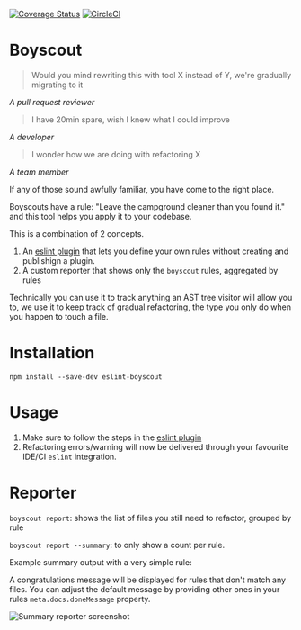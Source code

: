 [![Coverage Status](https://coveralls.io/repos/github/nicolaslt/eslint-boyscout/badge.svg?branch=master)](https://coveralls.io/github/nicolaslt/eslint-boyscout?branch=master) [![CircleCI](https://circleci.com/gh/nicolaslt/eslint-boyscout.svg?style=svg)](https://circleci.com/gh/nicolaslt/eslint-boyscout)

# Boyscout

> Would you mind rewriting this with tool X instead of Y, we're gradually migrating to it

_A pull request reviewer_

> I have 20min spare, wish I knew what I could improve

_A developer_

> I wonder how we are doing with refactoring X

_A team member_

If any of those sound awfully familiar, you have come to the right place.

Boyscouts have a rule: "Leave the campground cleaner than you found it." and this tool helps you apply it to your codebase.

This is a combination of 2 concepts.
1. An [eslint plugin](https://github.com/nicolaslt/eslint-plugin-boyscout) that lets you define your own rules without creating and publishign a plugin.
2. A custom reporter that shows only the `boyscout` rules, aggregated by rules

Technically you can use it to track anything an AST tree visitor will allow you to, we use it to keep track of gradual refactoring, the type you only do when you happen to touch a file.

# Installation

`npm install --save-dev eslint-boyscout`

# Usage

1. Make sure to follow the steps in the [eslint plugin](https://github.com/nicolaslt/eslint-plugin-boyscout)
2. Refactoring errors/warning will now be delivered through your favourite IDE/CI `eslint` integration.

# Reporter

`boyscout report`: shows the list of files you still need to refactor, grouped by rule

`boyscout report --summary`: to only show a count per rule.

Example summary output with a very simple rule:

A congratulations message will be displayed for rules that don't match any files. You can adjust the default message by providing other ones in your rules `meta.docs.doneMessage` property.

![Summary reporter screenshot](https://github.com/nicolaslt/eslint-boyscout/raw/master/reporter-summary.png)

